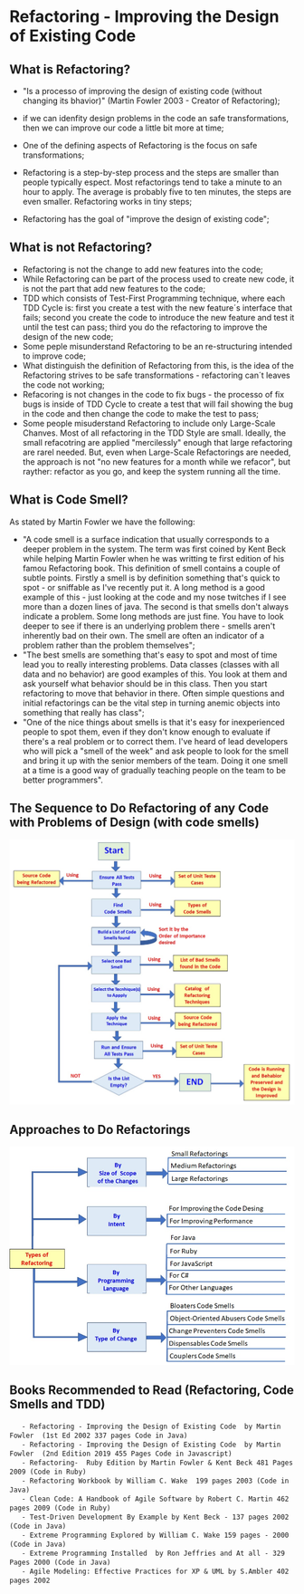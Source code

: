 # Refactoring - Improving the Design of Existing Code

## What is Refactoring?

- "Is a processo of improving the design of existing code (without changing its bhavior)" (Martin Fowler 2003 - Creator of Refactoring);

- if we can idenfity design problems in the code an safe transformations, then we can improve our code a little bit more at time;
- One of the defining aspects of Refactoring is the focus on safe transformations;
- Refactoring is a step-by-step process and the steps are smaller than people typically espect. Most refactorings tend to take a minute to an hour to apply. The average is probably five to ten minutes, the steps are even smaller. Refactoring works in tiny steps;
- Refactoring has the goal of "improve the design of existing code";

## What is not Refactoring?

- Refactoring is not the change to add new features into the code;
- While Refactoring can be part of the process used to create new code, it is not the part that add new features to the code;
- TDD which consists of Test-First Programming technique, where each TDD Cycle is: first you create a test with the new feature´s interface that fails; second you create the code to introduce the new feature and test it until the test can pass; third you do the refactoring to improve the design of the new code;
- Some peple misunderstand Refactoring to be an re-structuring intended to improve code; 
- What distinguish the definition of Refactoring from this, is the idea of the Refactoring strives to be safe transformations - refactoring can´t leaves the code not working;
- Refacoring is not changes in the code to fix bugs - the processo of fix bugs is inside of TDD Cycle to create a test that will fail showing the bug in the code and then change the code to make the test to pass;
- Some people misuderstand Refactoring to include only Large-Scale Chanves. Most of all refactoring in the TDD Style are small. Ideally, the small refacotring are applied "mercilessly" enough that large refactoring are rarel needed. But, even when Large-Scale Refactorings are needed, the approach is not "no new features for a month while we refacor", but rayther: refactor as you go, and keep the system running all the time.

## What is Code Smell?

As stated by Martin Fowler we have the following:

- "A code smell is a surface indication that usually corresponds to a deeper problem in the system. The term was first coined by Kent Beck while helping Martin Fowler when he was writting te first edition of his famou Refactoring book. This definition of smell contains a couple of subtle points. Firstly a smell is by definition something that's quick to spot - or sniffable as I've recently put it. A long method is a good example of this - just looking at the code and my nose twitches if I see more than a dozen lines of java. The second is that smells don't always indicate a problem. Some long methods are just fine. You have to look deeper to see if there is an underlying problem there - smells aren't inherently bad on their own. The smell are often an indicator of a problem rather than the problem themselves";
- "The best smells are something that's easy to spot and most of time lead you to really interesting problems. Data classes (classes with all data and no behavior) are good examples of this. You look at them and ask yourself what behavior should be in this class. Then you start refactoring to move that behavior in there. Often simple questions and initial refactorings can be the vital step in turning anemic objects into something that really has class";
- "One of the nice things about smells is that it's easy for inexperienced people to spot them, even if they don't know enough to evaluate if there's a real problem or to correct them. I've heard of lead developers who will pick a "smell of the week" and ask people to look for the smell and bring it up with the senior members of the team. Doing it one smell at a time is a good way of gradually teaching people on the team to be better programmers".

## The Sequence to Do Refactoring of any Code with Problems of Design (with code smells)

![Flow Chart of Refacorring Process](https://github.com/aridiosilva/courseraITA/blob/main/Image_Flow_of_Refactoring_Process-AridioSIlva_NOV_2020.jpg)

## Approaches to Do Refactorings

![Types of Approaches Related to Refactoring](https://github.com/aridiosilva/courseraITA/blob/main/Image%20-%20Diagram%20about%20the%20Types%20of%20Refactorings%20-%20by%20Aridio%20Silva%20Nov-2020.jpg?raw=true)

## Books Recommended to Read (Refactoring, Code Smells and TDD)

       - Refactoring - Improving the Design of Existing Code  by Martin Fowler  (1st Ed 2002 337 pages Code in Java)
       - Refactoring - Improving the Design of Existing Code  by Martin Fowler  (2nd Edition 2019 455 Pages Code in Javascript)
       - Refactoring-  Ruby Edition by Martin Fowler & Kent Beck 481 Pages 2009 (Code in Ruby)
       - Refactoring Workbook by William C. Wake  199 pages 2003 (Code in Java)
       - Clean Code: A Handbook of Agile Software by Robert C. Martin 462 pages 2009 (Code in Ruby)
       - Test-Driven Development By Example by Kent Beck - 137 pages 2002 (Code in Java)
       - Extreme Programming Explored by William C. Wake 159 pages - 2000 (Code in Java)
       - Extreme Programming Installed  by Ron Jeffries and At all - 329 Pages 2000 (Code in Java) 
       - Agile Modeling: Effective Practices for XP & UML by S.Ambler 402 pages 2002
    
    
